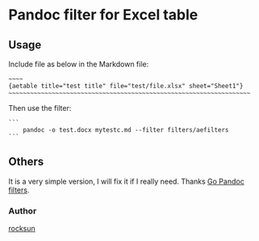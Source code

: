 # Pandoc filter for Excel table

## Usage 

Include file as below in the Markdown file:

    ~~~~
    {aetable title="test title" file="test/file.xlsx" sheet="Sheet1"}
    ~~~~~~~~~~~~~~~~~~~~~~~~~~~~~~~~~~~~~~~~~~~~~~~~~~~~~~~~~~~~~~~~~~~

Then use the filter:

    ```
        pandoc -o test.docx mytestc.md --filter filters/aefilters
    ```

## Others

It is a very simple version, I will fix it if I really need. Thanks [Go Pandoc filters](https://github.com/oltolm/go-pandocfilters). 


### Author

[rocksun](https://github.com/rocksun/)